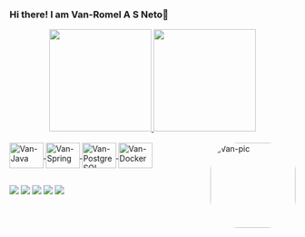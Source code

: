 ### Hi there! I am Van-Romel A S Neto👋

<div align="center">
  <a href="https://github.com/van-romel">
  <img height="180em" src="https://github-readme-stats.vercel.app/api?username=van-romel&show_icons=true&theme=tokyonight&include_all_commits=true&count_private=true"/>
  <img height="180em" src="https://github-readme-stats.vercel.app/api/top-langs/?username=van-romel&layout=compact&langs_count=7&theme=tokyonight"/>
</div>
  <div style="display: inline_block"><br>
  <img align="center" alt="Van-Java" height="45" width="60" src="https://cdn.jsdelivr.net/gh/devicons/devicon/icons/java/java-original.svg">
  <img align="center" alt="Van-Spring" height="45" width="60" src="https://cdn.jsdelivr.net/gh/devicons/devicon/icons/spring/spring-original-wordmark.svg">
  <img align="center" alt="Van-PostgreSQL" height="45" width="60" src="https://cdn.jsdelivr.net/gh/devicons/devicon/icons/postgresql/postgresql-original-wordmark.svg">
  <img align="center" alt="Van-Docker" height="45" width="60" src="https://cdn.jsdelivr.net/gh/devicons/devicon/icons/docker/docker-original-wordmark.svg">
  <img align="right" alt="Van-pic" height="150" style="border-radius:50px;" src="https://media-exp1.licdn.com/dms/image/C4D03AQEisQhq7QpUjA/profile-displayphoto-shrink_800_800/0/1648783223268?e=1654732800&v=beta&t=djsDTijTwX0AEWPirFYWc8JW_8zWoa6JalKcb9-34Iw">
</div>

##
  
  <div> 
  <a href="https://wa.me/5577999150026?text=Hi%2C%20I%20got%20here%20from%20your%20github%20profile." target="_blank"><img src="https://img.shields.io/badge/WhatsApp-25D366?style=for-the-badge&logo=whatsapp&logoColor=white" target="_blank"></a> 
  <a href="https://instagram.com/romel.god" target="_blank"><img src="https://img.shields.io/badge/-Instagram-%23E4405F?style=for-the-badge&logo=instagram&logoColor=white" target="_blank"></a>
  <a href = "mailto:vanr.neto@hotmail.com"><img src="https://img.shields.io/badge/Microsoft_Outlook-0078D4?style=for-the-badge&logo=microsoft-outlook&logoColor=white" target="_blank"></a>
  <a href="https://www.linkedin.com/in/van-romel-alves-sena-neto-b7323b160/" target="_blank"><img src="https://img.shields.io/badge/-LinkedIn-%230077B5?style=for-the-badge&logo=linkedin&logoColor=white" target="_blank"></a> 
  <a href="https://gitlab.com/vanbr013/" target="_blank"><img src="https://img.shields.io/badge/GitLab-330F63?style=for-the-badge&logo=gitlab&logoColor=white" target="_blank"></a> 
</div>

